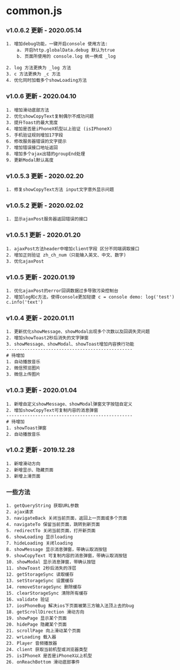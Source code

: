 # common.js

### v1.0.6.2 更新 - 2020.05.14
```angular2
1. 增加debug功能，一键开启console 使用方法:
    a. 开启http.globalData.debug 默认为true
    b. 页面所使用的 console.log 统一换成 _log
    
2. log 方法更换为 _log 方法
3. c 方法更换为 _c 方法
4. 优化同时加载多个showLoading方法
```

### v1.0.6 更新 - 2020.04.10
~~~
1. 增加滑动底部方法
2. 优化showCopyText复制偶尔不成功问题
3. 提升Toast的最大宽度
4. 增加是否是iPhoneX机型以上验证 (isIPhoneX)
5. 手机验证规则增加17字段
6. 修改服务器错误的文字提示
7. 增加错误接口地址返回
8. 增加多个ajax出错的groupEnd处理
9. 更新Modal默认高度
~~~

### v1.0.5.3 更新 - 2020.02.20
~~~
1. 修复showCopyText方法 input文字意外显示问题
~~~

### v1.0.5.2 更新 - 2020.02.02
```angular2
1. 显示ajaxPost服务器返回错误的接口
```

### v1.0.5.1 更新 - 2020.01.20
```angular2
1. ajaxPost方法header中增加client字段 区分不同端调取接口
2. 增加正则验证 zh_ch_num（只能输入英文、中文、数字)
3. 优化ajaxPost
```

### v1.0.5 更新 - 2020.01.19
```
1. 优化ajaxPost的error回调数据过多导致污染控制台
2. 增加log和c方法，使得console更加轻捷 c = console demo: log('test') c.info('text')
```

### v1.0.4 更新 - 2020.01.11
```$xslt
1. 更新优化showMessage、showModal出现多个次数以及回调失灵问题
2. 增加showToast2秒后消失的文字弹窗
3. showMessage、showModal、showToast增加内容换行功能
------------------------------------------------
# 待增加
1. 自动播放音乐
2. 微信预览图片
3. 微信上传图片
```
### v1.0.3 更新 - 2020.01.04
```$xslt
1. 新增自定义showMessage、showModal弹窗文字按钮自定义
2. 增加showCopyText可复制内容的消息弹窗
------------------------------------------------
# 待增加
1. showToast弹窗
2. 自动播放音乐
```

### v1.0.2 更新 - 2019.12.28
```
1. 新增滑动方向
2. 新增显示、隐藏页面
3. 新增上滑页面
```

### 一些方法
```$xslt
1. getQueryString 获取URL参数
2. ajax请求
3. navigateBack 关闭当前页面，返回上一页面或多个页面
4. navigateTo 保留当前页面，跳转到新页面
5. redirectTo 关闭当前页面，打开新页面
6. showLoading 显示loading
7. hideLoading 关闭loading
8. showMessage 显示消息弹窗，带确认取消按钮
9. showCopyText 可复制内容的消息弹窗，带确认取消按钮
10. showModal 显示消息弹窗，带确认按钮
11. showToast 2秒后消失的浮层
12. getStorageSync 读取缓存
13. setStorageSync 设置缓存
14. removeStorageSync 删除缓存
15. clearStorageSync 清除所有缓存
16. validate 验证
17. iosPhoneBug 解决ios下页面被第三方输入法顶上去的bug
18. getScrollDirection 滑动方向
19. showPage 显示某个页面
20. hidePage 隐藏某个页面
21. scrollPage 向上滑动某个页面
22. wrLoading 载入器
23. Player 音频播放器
24. client 获取当前机型或浏览器类型
25. isIPhoneX 是否是iPhoneX以上机型
26. onReachBottom 滑动底部事件
```
